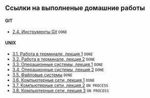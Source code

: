 ## Ссылки на выполненые домашние работы

#### GIT
+  [2.4. Инструменты Git](./2/2.4/README.md) `DONE`
  
#### UNIX
+  [3.1. Работа в терминале, лекция 1](./3/3.1/README.md) `DONE`
+  [3.2. Работа в терминале, лекция 2](./3/3.2/README.md) `DONE`
+  [3.3. Операционные системы, лекция 1](./3/3.3/README.md) `DONE`
+  [3.4. Операционные системы, лекция 2](./3/3.4/README.md) `DONE`
+  [3.5. Файловые системы](./3/3.5/README.md) `DONE`
+  [3.6. Компьютерные сети, лекция 1](./3/3.6/README.md) `DONE`
+  [3.7. Компьютерные сети, лекция 2](./3/3.7/README.md) `ON PROCESS`
+  [3.8. Компьютерные сети, лекция 3](./3/3.8/README.md) `ON PROCESS`
